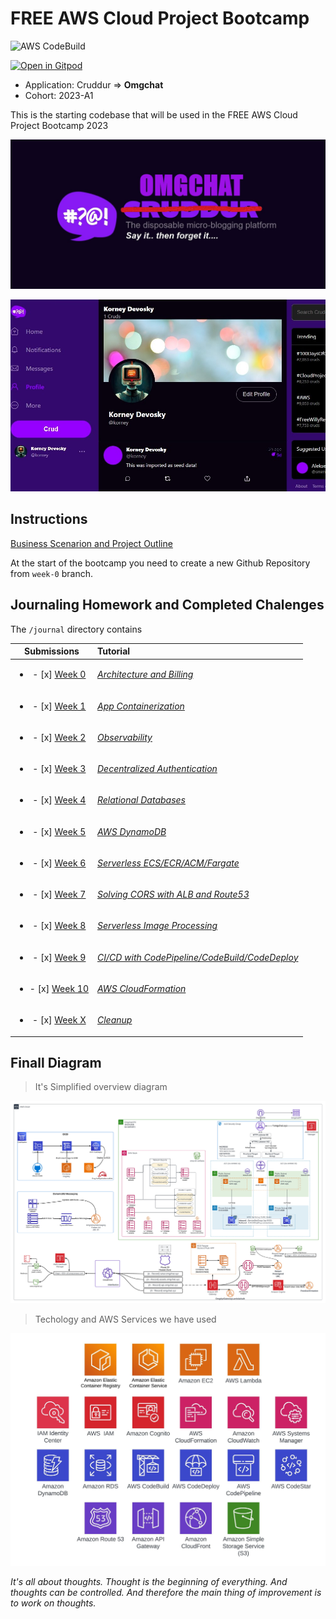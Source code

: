 # FREE AWS Cloud Project Bootcamp

![AWS CodeBuild](https://codebuild.eu-central-1.amazonaws.com/badges?uuid=eyJlbmNyeXB0ZWREYXRhIjoib2JGVlpFNFQrc2dKSGVsMm5JeVVKakY5SmRUNWdXZ0s2WExpdjVadENNOGVsQnNjRTVhTzVJS0pvM2RBNjc3Ly9oUjM0dGpUelJ4RmRKb0Y1Wk9lMVFRPSIsIml2UGFyYW1ldGVyU3BlYyI6IkVzNUU3bnB4U2xpT09GTFUiLCJtYXRlcmlhbFNldFNlcmlhbCI6MX0%3D&branch=main)

[![Open in Gitpod](https://gitpod.io/button/open-in-gitpod.svg)](https://gitpod.io/#<your-repository-url>)
- Application: Cruddur => **Omgchat**
- Cohort: 2023-A1

This is the starting codebase that will be used in the FREE AWS Cloud Project Bootcamp 2023

![Omgchat Graphic](_docs/assets/cruddur-banner.jpg)

![Omgchat Screenshot](_docs/assets/cruddur-screenshot.jpg)

## Instructions

[Business Scenarion and Project Outline](journal/assets/outline.doc)

At the start of the bootcamp you need to create a new Github Repository from `week-0` branch.

## Journaling Homework and Completed Chalenges

The `/journal` directory contains

| Submissions | Tutorial |
| :------------: | :--------- |
|<ul><li>- [x] [Week 0](journal/markdown0.md)</li></ul> |[*Architecture and Billing*](journal/week0.md)|   
|<ul><li>- [x] [Week 1](journal/markdown1.md)</li></ul> |[*App Containerization*](journal/week1.md)| 
|<ul><li>- [x] [Week 2](journal/markdown2.md)</li></ul> |[*Observability*](journal/week2.md)| 
|<ul><li>- [x] [Week 3](journal/markdown3.md)</li></ul> |[*Decentralized Authentication*](journal/week3.md)| 
|<ul><li>- [x] [Week 4](journal/markdown4.md)</li></ul> |[*Relational Databases*](journal/week4.md)| 
|<ul><li>- [x] [Week 5](journal/markdown5.md)</li></ul> |[*AWS DynamoDB*](journal/week5.md)| 
|<ul><li>- [x] [Week 6](journal/markdown6.md)</li></ul> |[*Serverless ECS/ECR/ACM/Fargate*](journal/week6.md)| 
|<ul><li>- [x] [Week 7](journal/markdown7.md)</li></ul> |[*Solving CORS with ALB and Route53*](journal/week7.md)| 
|<ul><li>- [x] [Week 8](journal/markdown8.md)</li></ul> |[*Serverless Image Processing*](journal/week8.md)| 
|<ul><li>- [x] [Week 9](journal/markdown9.md)</li></ul> |[*CI/CD with CodePipeline/CodeBuild/CodeDeploy*](journal/week9.md)| 
|<ul><li>- [x] [Week 10](journal/markdown10.md)</li></ul> |[*AWS CloudFormation*](journal/week10.md)| 
|<ul><li>- [x] [Week X](journal/markdownx.md)</li></ul> |[*Cleanup*](journal/weekx.md)| 

## Finall Diagram 

> It's Simplified overview diagram

![AWS Bootcamp Project Finall Diagramm](journal/assets/week-x/Omgchat_AWS_Diagram.jpeg)

> Techology and AWS Services we have used 

![AWS_SERVICES](journal/assets/week-x/Omgchat_AWS_Bootcamp_Services.jpeg)

*It's all about thoughts. Thought is the beginning of everything. And thoughts can be controlled. And therefore the main thing of improvement is to work on thoughts.*
